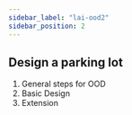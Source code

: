 ```yaml
---
sidebar_label: "lai-ood2"
sidebar_position: 2
---
```


## Design a parking lot
1. General steps for OOD
2. Basic Design
3. Extension


